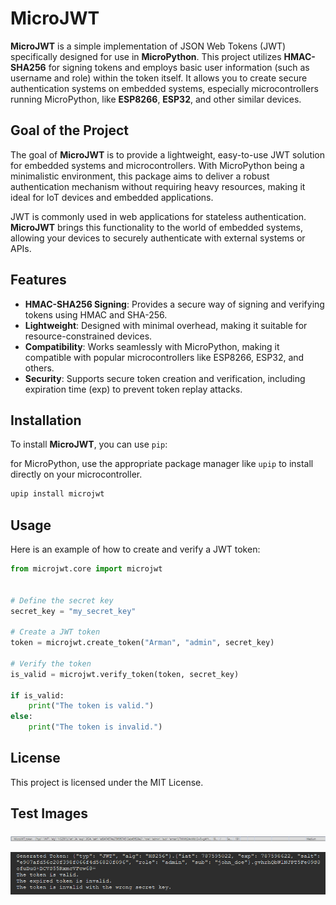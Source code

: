 
# MicroJWT

**MicroJWT** is a simple implementation of JSON Web Tokens (JWT) specifically designed for use in **MicroPython**. This project utilizes **HMAC-SHA256** for signing tokens and employs basic user information (such as username and role) within the token itself. It allows you to create secure authentication systems on embedded systems, especially microcontrollers running MicroPython, like **ESP8266**, **ESP32**, and other similar devices.

## Goal of the Project

The goal of **MicroJWT** is to provide a lightweight, easy-to-use JWT solution for embedded systems and microcontrollers. With MicroPython being a minimalistic environment, this package aims to deliver a robust authentication mechanism without requiring heavy resources, making it ideal for IoT devices and embedded applications.

JWT is commonly used in web applications for stateless authentication. **MicroJWT** brings this functionality to the world of embedded systems, allowing your devices to securely authenticate with external systems or APIs.

## Features

- **HMAC-SHA256 Signing**: Provides a secure way of signing and verifying tokens using HMAC and SHA-256.
- **Lightweight**: Designed with minimal overhead, making it suitable for resource-constrained devices.
- **Compatibility**: Works seamlessly with MicroPython, making it compatible with popular microcontrollers like ESP8266, ESP32, and others.
- **Security**: Supports secure token creation and verification, including expiration time (exp) to prevent token replay attacks.

## Installation

To install **MicroJWT**, you can use `pip`:

 for MicroPython, use the appropriate package manager like `upip` to install directly on your microcontroller.

```bash
upip install microjwt
```

## Usage

Here is an example of how to create and verify a JWT token:

```python
from microjwt.core import microjwt


# Define the secret key
secret_key = "my_secret_key"

# Create a JWT token
token = microjwt.create_token("Arman", "admin", secret_key)

# Verify the token
is_valid = microjwt.verify_token(token, secret_key)

if is_valid:
    print("The token is valid.")
else:
    print("The token is invalid.")
```



## License

This project is licensed under the MIT License.

## Test Images

![Token in Session](./tests/cookie.png)

![Token in Test-file](./tests/test.png)
